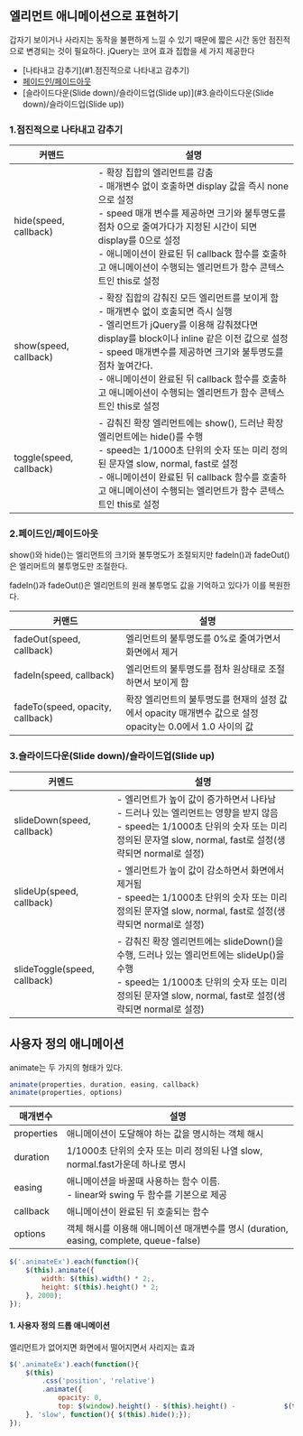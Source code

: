 ## 엘리먼트 애니메이션으로 표현하기

갑자기 보이거나 사라지는 동작을 불편하게 느낄 수 있기 때문에 짧은 시간 동안 점진적으로 변경되는 것이 필요하다. jQuery는 코어 효과 집합을 세 가지 제공한다

- [나타내고 감추기](#1.점진적으로 나타내고 감추기)
- [페이드인/페이드아웃](#2.페이드인/페이드아웃)
- [슬라이드다운(Slide down)/슬라이드업(Slide up)](#3.슬라이드다운(Slide down)/슬라이드업(Slide up))

### 1.점진적으로 나타내고 감추기

| 커맨드                  | 설명                                                         |
| ----------------------- | ------------------------------------------------------------ |
| hide(speed, callback)   | - 확장 집합의 엘리먼트를 감춤<br />- 매개변수 없이 호출하면 display 값을 즉시 none으로 설정<br />- speed 매개 변수를 제공하면 크기와 불투명도를 점차 0으로 줄여가다가 지정된 시간이 되면 display를 0으로 설정<br />- 애니메이션이 완료된 뒤 callback 함수를 호출하고 애니메이션이 수행되는 엘리먼트가 함수 콘텍스트인 this로 설정 |
| show(speed, callback)   | - 확장 집합의 감춰진 모든 엘리먼트를 보이게 함<br />- 매개변수 없이 호출되면 즉시 실행 <br />- 엘리먼트가 jQuery를 이용해 감춰졌다면 display를 block이나 inline 같은 이전 값으로 설정<br />- speed 매개변수를 제공하면 크기와 불투명도를 점차 높여간다.<br />- 애니메이션이 완료된 뒤 callback 함수를 호출하고 애니메이션이 수행되는 엘리먼트가 함수 콘텍스트인 this로 설정 |
| toggle(speed, callback) | - 감춰진 확장 엘리먼트에는 show(), 드러난 확장 엘리먼트에는 hide()를 수행<br />- speed는 1/1000초 단위의 숫자 또는 미리 정의된 문자열 slow, normal, fast로 설정<br />- 애니메이션이 완료된 뒤 callback 함수를 호출하고 애니메이션이 수행되는 엘리먼트가 함수 콘텍스트인 this로 설정 |

### 2.페이드인/페이드아웃

show()와 hide()는 엘리먼트의 크기와 불투명도가 조절되지만 fadeIn()과 fadeOut()은 엘리머트의 불투명도만 조절한다.

fadeIn()과 fadeOut()은 엘리먼트의 원래 불투명도 값을 기억하고 있다가 이를 복원한다.

| 커맨드                           | 설명                                                         |
| -------------------------------- | ------------------------------------------------------------ |
| fadeOut(speed, callback)         | 엘리먼트의 불투명도를 0%로 줄여가면서 화면에서 제거          |
| fadeIn(speed, callback)          | 엘리먼트의 불투명도를 점차 원상태로 조절하면서 보이게 함     |
| fadeTo(speed, opacity, callback) | 확장 엘리먼트의 불투명도를 현재의 설정 값에서 opacity 매개변수 값으로 설정<br /> opacity는 0.0에서 1.0 사이의 값 |

### 3.슬라이드다운(Slide down)/슬라이드업(Slide up)

| 커멘드                       | 설명                                                         |
| ---------------------------- | ------------------------------------------------------------ |
| slideDown(speed, callback)   | - 엘리먼트가 높이 값이 증가하면서 나타남<br />- 드러나 있는 엘리먼트는 영향을 받지 않음<br />- speed는 1/1000초 단위의 숫자 또는 미리 정의된 문자열 slow, normal, fast로 설정(생략되면 normal로 설정) |
| slideUp(speed, callback)     | - 엘리먼트가 높이 값이 감소하면서 화면에서 제거됨<br />- speed는 1/1000초 단위의 숫자 또는 미리 정의된 문자열 slow, normal, fast로 설정(생략되면 normal로 설정) |
| slideToggle(speed, callback) | - 감춰진 확장 엘리먼트에는 slideDown()을 수행, 드러나 있는 엘리먼트에는 slideUp()을 수행<br />- speed는 1/1000초 단위의 숫자 또는 미리 정의된 문자열 slow, normal, fast로 설정(생략되면 normal로 설정) |

## 사용자 정의 애니메이션

animate는 두 가지의 형태가 있다.

```javascript
animate(properties, duration, easing, callback)
animate(properties, options)
```

| 매개변수   | 설명                                                         |
| ---------- | ------------------------------------------------------------ |
| properties | 애니메이션이 도달해야 하는 값을 명시하는 객체 해시           |
| duration   | 1/1000초 단위의 숫자 또는 미리 정의된 나열 slow, normal.fast가운데 하나로 명시 |
| easing     | 애니메이션을 바꿀때 사용하는 함수 이름.<br />-  linear와 swing 두 함수를 기본으로 제공 |
| callback   | 애니메이션이 완료된 뒤 호출되는 함수                         |
| options    | 객체 해시를 이용해 애니메이션 매개변수를 명시 (duration, easing, complete, queue-false) |

```javascript
$('.animateEx').each(function(){
    $(this).animate({
        width: $(this).width() * 2;,
        height: $(this).height() * 2;
    }, 2000);
});
```

#### 1. 사용자 정의 드롭 애니메이션

엘리먼트가 없어지면 화면에서 떨어지면서 사리지는 효과

```javascript
$('.animateEx').each(function(){
    $(this)
        .css('position', 'relative')
        .animate({
	        opacity: 0,
        	top: $(window).height() - $(this).height() - 			$(this).position().top
    }, 'slow', function(){ $(this).hide();});
});
```

